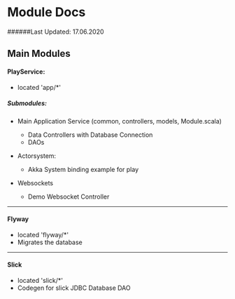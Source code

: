 # Module Docs
######Last Updated: 17.06.2020

## Main Modules


#### PlayService:

- located 'app/*'


##### Submodules:

  - Main Application Service (common, controllers, models, Module.scala)
  
    - Data Controllers with Database Connection
    - DAOs
  
  - Actorsystem:
  
    - Akka System binding example for play
    
  - Websockets
   
    - Demo Websocket Controller
  
___

#### Flyway    

- located 'flyway/*'
- Migrates the database

___

#### Slick

- located 'slick/*'
- Codegen for slick JDBC Database DAO

